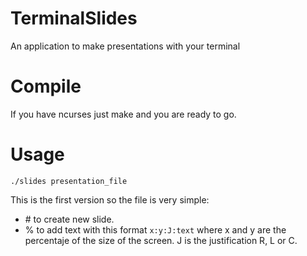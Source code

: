 # TerminalSlides

An application to make presentations with your terminal

# Compile

If you have ncurses just make and you are ready to go.

# Usage

```./slides presentation_file```

This is the first version so the file is very simple:

* \# to create new slide.
* % to add text with this format ```x:y:J:text``` where x and y are the percentaje
	of the size of the screen. J is the justification R, L or C.